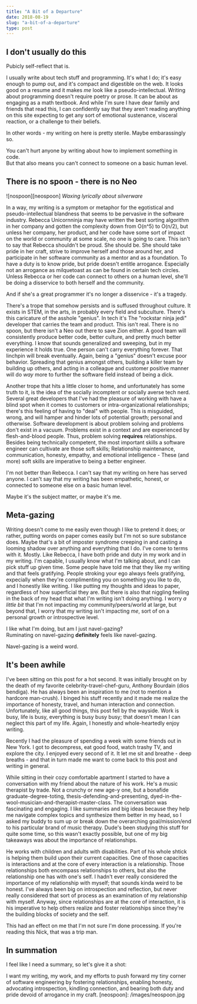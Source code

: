 ```yaml
---
title: "A Bit of a Departure"
date: 2018-08-19
slug: "a-bit-of-a-departure"
type: post
---
```


## I don't usually do this

Pubicly self-reflect that is.

I usually write about tech stuff and programming. It's what I do; it's easy enough to pump out, and it's compact and digestible on the web. It looks good on a resume and it makes _me_ look like a pseudo-intellectual. Writing about programming doesn't require poetry or prose. It can be about as engaging as a math textbook. And while I'm sure I have dear family and friends that read this, I can confidently say that they aren't reading anything on this site expecting to get any sort of emotional sustenance, visceral reaction, or a challenge to their beliefs. 

In other words - my writing on here is pretty sterile. Maybe embarassingly so.

You can't hurt anyone by writing about how to implement something in code.  
But that also means you can't connect to someone on a basic human level. 

## There is no spoon - there is no Neo

![nospoon][neospoon] *Waxing lyrically about silverware*

In a way, my writing is a symptom or metaphor for the egotistical and pseudo-intellectual blandness that seems to be pervasive in the software industry. Rebecca Unicornninja may have written the best sorting algorithm in her company and gotten the complexity down from O(n^5) to O(n/2), but unless her company, her product, and her code have some sort of impact on the world or community at some scale, no one is going to care. This isn't to say that Rebecca shouldn't be proud. She should be. She should take pride in her craft, strive to improve herself and those around her, and participate in her software community as a mentor and as a foundation. To have a duty is to know pride, but pride doesn't entitle arrogance. Especially not an arrogance as milquetoast as can be found in certain tech circles. Unless Rebecca or her code can connect to others on a human level, she'll be doing a disservice to both herself and the community. 

And if she's a great programmer it's no longer a disservice - it's a tragedy.

There's a trope that somehow persists and is suffused throughout culture. It exists in STEM, in the arts, in probably every field and subculture. There's this caricature of the asshole "genius". In tech it's The "rockstar ninja jedi" developer that carries the team and product. This isn't real. There is no spoon, but there isn't a Neo out there to save Zion either. A good team will consistently produce better code, better culture, and pretty much better everything. I know that sounds generalized and sweeping, but in my experience it holds true. One person can't carry everything forever. That linchpin will break eventually. Again, being a "genius" doesn't excuse poor behavior. Spreading that genius amongst others, building a killer team by building up others, and acting in a colleague and customer positive manner will do _way_ more to further the software field instead of being a dick.

Another trope that hits a little closer to home, and unfortunately has some truth to it, is the idea of the socially incomptent or socially averse tech nerd. Several great developers that I've had the pleasure of working with have a blind spot when it comes to customers or intra-organizational relationships; there's this feeling of having to "deal" with people. This is misguided, wrong, and will hamper and hinder lots of potential growth; personal and otherwise. Software development is about problem solving and problems don't exist in a vacuum. Problems exist in a context and are experienced by flesh-and-blood people. Thus, problem solving **requires** relationships. Besides being technically competent, the most important skills a software engineer can cultivate are those soft skills; Relationship maintenance, communication, honesty, empathy, and emotional intelligence - These (and more) soft skills are imperative to being a better engineer.

I'm not better than Rebecca. I can't say that my writing on here has served anyone. I can't say that my writing has been empathetic, honest, or connected to someone else on a basic human level.

Maybe it's the subject matter, or maybe it's me.

## Meta-gazing

Writing doesn't come to me easily even though I like to pretend it does; or rather, putting words on paper comes easily but I'm not so sure substance does. Maybe that's a bit of imposter syndrome creeping in and casting a looming shadow over anything and everything that I do. I've come to terms with it. Mostly. Like Rebecca, I have both pride and duty in my work and in my writing. I'm capable, I usually know what I'm talking about, and I can pick stuff up given time. Some people have told me that they like my writing and that feels gratifying. People stroking your ego always feels gratifying, expecially when they're complimenting you on something you like to do, and I honestly like writing. I like putting my thoughts and ideas to paper, regardless of how superficial they are. But there is also that niggling feeling in the back of my head that what I'm writing isn't doing anything. I worry _a little bit_ that I'm not impacting my community/peers/world at large, but beyond that, I worry that my writing isn't impacting _me_, sort of on a personal growth or introspective level. 

I like what I'm doing, but am I just navel-gazing?  
Ruminating on navel-gazing **definitely** feels like navel-gazing.

Navel-gazing is a weird word.

## It's been awhile

I've been sitting on this post for a hot second. It was initially brought on  by the death of my favorite celebrity-travel-chef-guru, Anthony Bourdain (dios bendiga). He has always been an inspiration to me (not to mention a hardcore man-crush). I binged his stuff recently and it made me realize the importance of honesty, travel, and human interaction and connection. Unfortunately, like all good things, this post fell by the wayside. Work is busy, life is busy, everything is busy busy busy; that doesn't mean I can neglect this part of my life. Again, I honestly and whole-heartedly enjoy writing. 

Recently I had the pleasure of spending a week with some friends out in New York. I got to decompress, eat good food, watch trashy TV, and explore the city. I enjoyed every second of it. It let me sit and breathe - deep breaths - and that in turn made me want to come back to this post and writing in general. 

While sitting in their cozy comfortable apartment I started to have a conversation with my friend about the nature of his work. He's a music therapist by trade. Not a crunchy or new age-y one, but a bonafide graduate-degree-toting, thesis-defending-and-presenting, dyed-in-the-wool-musician-and-therapist-master-class. The conversation was fascinating and engaging. I like summaries and big ideas because they help me navigate complex topics and synthesize them better in my head, so I asked my buddy to sum up or break down the overarching goal/mission/end to his particular brand of music therapy. Dude's been studying this stuff for quite some time, so this wasn't exactly possible, but one of my big takeaways was about the importance of relationships. 

He works with children and adults with disabilities. Part of his whole shtick is helping them build upon their current capacities. One of those capacities is interactions and at the core of every interaction is a relationship. Those relationships both encompass relationships to others, but also the relationship one has with one's self. I hadn't ever really considered the importance of my relationship with myself; that sounds kinda weird to be honest. I've always been big on introspection and reflection, but never really considered that sort of process as an examination of my relationship with myself. Anyway, since relationships are at the core of interaction, it is his imperative to help others realize and foster relationships since they're the building blocks of society and the self.

This had an effect on me that I'm not sure I'm done processing. If you're reading this Nick, that was a trip man.

## In summation

I feel like I need a summary, so let's give it a shot:

I want my writing, my work, and my efforts to push forward my tiny corner of software engineering by fostering relationships, enabling honesty, advocating introspection, kindling connection, and bearing both duty and pride devoid of arrogance in my craft.
[neospoon]: /images/neospoon.jpg

